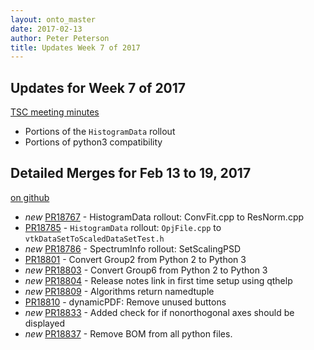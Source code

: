 ```yaml
---
layout: onto_master
date: 2017-02-13
author: Peter Peterson
title: Updates Week 7 of 2017
---
```

Updates for Week 7 of 2017
--------------------------

[TSC meeting minutes](https://github.com/mantidproject/documents/blob/master/Project-Management/TechnicalSteeringCommittee/meetings/2017/TSC-meeting-2017-02-14.md)


* Portions of the `HistogramData` rollout
* Portions of python3 compatibility

Detailed Merges for Feb 13 to 19, 2017
--------------------------------------
[on github](https://github.com/mantidproject/mantid/pulls?q=is%3Apr+merged%3A2017-02-14..2017-02-19)

* *new* [PR18767](https://github.com/mantidproject/mantid/pull/18767) - HistogramData rollout: ConvFit.cpp to ResNorm.cpp
* [PR18785](https://github.com/mantidproject/mantid/pull/18785) - `HistogramData` rollout: `OpjFile.cpp` to `vtkDataSetToScaledDataSetTest.h`
* *new* [PR18786](https://github.com/mantidproject/mantid/pull/18786) - SpectrumInfo rollout: SetScalingPSD
* [PR18801](https://github.com/mantidproject/mantid/pull/18801) - Convert Group2 from Python 2 to Python 3
* *new* [PR18803](https://github.com/mantidproject/mantid/pull/18803) - Convert Group6 from Python 2 to Python 3
* *new* [PR18804](https://github.com/mantidproject/mantid/pull/18804) - Release notes link in first time setup using qthelp
* *new* [PR18809](https://github.com/mantidproject/mantid/pull/18809) - Algorithms return namedtuple
* [PR18810](https://github.com/mantidproject/mantid/pull/18810) - dynamicPDF: Remove unused buttons
* *new* [PR18833](https://github.com/mantidproject/mantid/pull/18833) - Added check for if nonorthogonal axes should be displayed
* *new* [PR18837](https://github.com/mantidproject/mantid/pull/18837) - Remove BOM from all python files.
